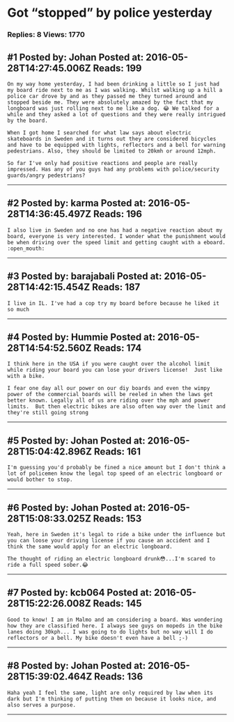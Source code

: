 # Got &ldquo;stopped&rdquo; by police yesterday

### Replies: 8 Views: 1770

## \#1 Posted by: Johan Posted at: 2016-05-28T14:27:45.006Z Reads: 199

```
On my way home yesterday, I had been drinking a little so I just had my board ride next to me as I was walking. Whilst walking up a hill a police car drove by and as they passed me they turned around and stopped beside me. They were absolutely amazed by the fact that my longboard was just rolling next to me like a dog. 😂 We talked for a while and they asked a lot of questions and they were really intrigued by the board.

When I got home I searched for what law says about electric skateboards in Sweden and it turns out they are considered bicycles and have to be equipped with lights, reflectors and a bell for warning pedestrians. Also, they should be limited to 20kmh or around 12mph.

So far I've only had positive reactions and people are really impressed. Has any of you guys had any problems with police/security guards/angry pedestrians?
```

---
## \#2 Posted by: karma Posted at: 2016-05-28T14:36:45.497Z Reads: 196

```
I also live in Sweden and no one has had a negative reaction about my board, everyone is very interested. I wonder what the punishment would be when driving over the speed limit and getting caught with a eboard. :open_mouth:
```

---
## \#3 Posted by: barajabali Posted at: 2016-05-28T14:42:15.454Z Reads: 187

```
I live in IL. I've had a cop try my board before because he liked it so much
```

---
## \#4 Posted by: Hummie Posted at: 2016-05-28T14:54:52.560Z Reads: 174

```
I think here in the USA if you were caught over the alcohol limit while riding your board you can lose your drivers license!  Just like with a bike. 

I fear one day all our power on our diy boards and even the wimpy power of the commercial boards will be reeled in when the laws get better known. Legally all of us are riding over the mph and power limits.  But then electric bikes are also often way over the limit and they're still going strong
```

---
## \#5 Posted by: Johan Posted at: 2016-05-28T15:04:42.896Z Reads: 161

```
I'm guessing you'd probably be fined a nice amount but I don't think a lot of policemen know the legal top speed of an electric longboard or would bother to stop.
```

---
## \#6 Posted by: Johan Posted at: 2016-05-28T15:08:33.025Z Reads: 153

```
Yeah, here in Sweden it's legal to ride a bike under the influence but you can loose your driving license if you cause an accident and I think the same would apply for an electric longboard.

The thought of riding an electric longboard drunk😳...I'm scared to ride a full speed sober.😂
```

---
## \#7 Posted by: kcb064 Posted at: 2016-05-28T15:22:26.008Z Reads: 145

```
Good to know! I am in Malmo and am considering a board. Was wondering how they are classified here. I always see guys on mopeds in the bike lanes doing 30kph... I was going to do lights but no way will I do reflectors or a bell. My bike doesn't even have a bell ;-)
```

---
## \#8 Posted by: Johan Posted at: 2016-05-28T15:39:02.464Z Reads: 136

```
Haha yeah I feel the same, light are only required by law when its dark but I'm thinking of putting them on because it looks nice, and also serves a purpose.
```

---
